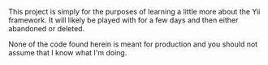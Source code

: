This project is simply for the purposes of learning a little more about the Yii framework. It will likely be played with for a few days and then either abandoned or deleted.

None of the code found herein is meant for production and you should not assume that I know what I'm doing.